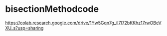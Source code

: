 # bisectionMethodcode
https://colab.research.google.com/drive/1Yw5Gqn7g_iI7l72bKKhz17rwOBeVXU_s?usp=sharing
